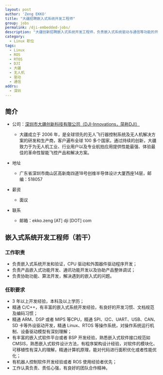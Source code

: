 ```yaml
---
layout: post
author: 'Zeng EKKO'
title: "大疆招聘嵌入式系统开发工程师"
group: jobs
permalink: /dji-embedded-jobs/
description: "大疆创新招聘嵌入式系统开发工程师，负责嵌入式系统驱动与通信等功能的开发与验证。"
category:
  - Linux 职位
tags:
  - Linux
  - ROS
  - RTOS
  - DJI
  - 大疆
  - 无人机
  - 驱动
  - 通信
addrs:
  - 深圳
---
```


## 简介

* 公司：[深圳市大疆创新科技有限公司（DJI-Innovations，简称DJI）](https://www.dji.com/)
  * 大疆成立于 2006 年，是全球领先的无人飞行器控制系统及无人机解决方案的研发和生产商，客户遍布全球 100 多个国家。通过持续的创新，大疆致力于为无人机工业、行业用户以及专业航拍应用提供性能最强、体验最佳的革命性智能飞控产品和解决方案。

* 地址
  * 广东省深圳市南山区高新南四道18号创维半导体设计大厦西座14层，邮编：518057

* 薪资
  * 面议

* 联系
  * 邮箱：ekko.zeng [AT] dji [DOT] com

## 嵌入式系统开发工程师（若干）

### 工作职责

* 负责嵌入式系统开发和验证，CPU 驱动和外围器件驱动程序开发；
* 负责产品嵌入式功能开发、通讯功能开发以及协助产品整体调试；
* 负责协助功能、算法开发，解决遇到的嵌入式的问题。

### 任职要求

* 3 年以上开发经验，本科及以上学历；
* 精通 C/C++，有丰富的嵌入式系统开发经验，有良好的开发习惯、文档规范及编码习惯；
* 精通 ARM、DSP 或者 MIPS 等CPU，精通 SPI、I2C、UART、USB、CAN、SD 卡等外设驱动开发，精通 Linux、RTOS 等操作系统，对操作系统运行机制、设备驱动模型有深刻理解；
* 有丰富的嵌入式软件平台或者 BSP 开发经验，熟悉嵌入式软件接口规范如 CMSIS，熟悉嵌入式软件设计方法，有程序架构设计经验，对软件的模块化、可移植性有深入的理解，精通计算机原理，能对代码进行面积优化或者性能优化；
* 有机器人控制软件开发经验或者 ROS 使用经验者优先；
* 工作认真负责、责任心强，有良好的团队合作精神。
